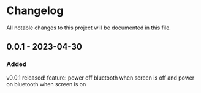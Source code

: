 # Changelog
All notable changes to this project will be documented in this file.

## 0.0.1 - 2023-04-30

### Added
v0.0.1 released!
feature: power off bluetooth when screen is off and power on bluetooth when screen is on